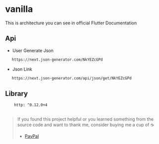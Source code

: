 # vanilla

This is architecture you can see in official Flutter Documentation


## Api

 - User Generate Json
 ``` sh
    https://next.json-generator.com/NkYEZcGPd
 ``` 
 - Json Link
 ``` sh
    https://next.json-generator.com/api/json/get/NkYEZcGPd
 ```

 ## Library

``` sh
    http: ^0.12.0+4
 
 ```

> If you found this project helpful or you learned something from the source code and want to thank me, consider buying me a cup of :coffee:
>
> * [PayPal](https://www.paypal.me/khacchung98)